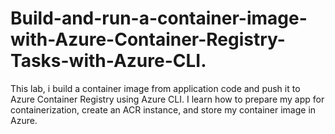 # Build-and-run-a-container-image-with-Azure-Container-Registry-Tasks-with-Azure-CLI.
This lab, i build a container image from application code and push it to Azure Container Registry using Azure CLI. I learn how to prepare my app for containerization, create an ACR instance, and store my container image in Azure.
